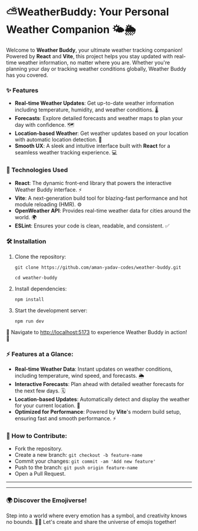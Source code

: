 #  ⛅WeatherBuddy: Your Personal Weather Companion 🌤️🌦️

Welcome to **Weather Buddy**, your ultimate weather tracking companion! Powered by **React** and **Vite**, this project helps you stay updated with real-time weather information, no matter where you are. Whether you're planning your day or tracking weather conditions globally, Weather Buddy has you covered.

### ✨ Features
- **Real-time Weather Updates**: Get up-to-date weather information including temperature, humidity, and weather conditions. 🌡️
- **Forecasts**: Explore detailed forecasts and weather maps to plan your day with confidence. 🗺️
- **Location-based Weather**: Get weather updates based on your location with automatic location detection. 📍
- **Smooth UX**: A sleek and intuitive interface built with **React** for a seamless weather tracking experience. 💻

### 🚀 Technologies Used
- **React**: The dynamic front-end library that powers the interactive Weather Buddy interface. ⚡️
- **Vite**: A next-generation build tool for blazing-fast performance and hot module reloading (HMR). ⚙️
- **OpenWeather API**: Provides real-time weather data for cities around the world. 🌍
- **ESLint**: Ensures your code is clean, readable, and consistent. ✅

### 🛠️ Installation

1. Clone the repository:
   ```
   git clone https://github.com/aman-yadav-codes/weather-buddy.git

   ```
   ```
   cd weather-buddy
   ```
   

2. Install dependencies:
   ```
   npm install
   ```

3. Start the development server:
   ```
   npm run dev
   ```

🚀 Navigate to [http://localhost:5173](http://localhost:5173) to experience Weather Buddy in action! 🌈


### ⚡️ Features at a Glance:
- **Real-time Weather Data**: Instant updates on weather conditions, including temperature, wind speed, and forecasts. 🌦️
- **Interactive Forecasts**: Plan ahead with detailed weather forecasts for the next few days. 🗓️
- **Location-based Updates**: Automatically detect and display the weather for your current location. 📍
- **Optimized for Performance**: Powered by **Vite**'s modern build setup, ensuring fast and smooth performance. ⚡️


### 🌟 How to Contribute:
- Fork the repository.
- Create a new branch: `git checkout -b feature-name`
- Commit your changes: `git commit -am 'Add new feature'`
- Push to the branch: `git push origin feature-name`
- Open a Pull Request.

---

---

### 🌍 Discover the Emojiverse!

Step into a world where every emotion has a symbol, and creativity knows no bounds. 🚀✨ Let's create and share the universe of emojis together!

